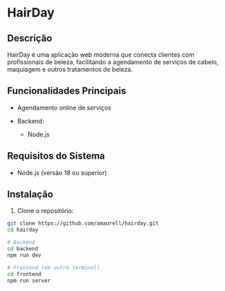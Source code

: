 # HairDay

## Descrição

HairDay é uma aplicação web moderna que conecta clientes com profissionais de beleza, facilitando a agendamento de serviços de cabelo, maquiagem e outros tratamentos de beleza.

## Funcionalidades Principais

- Agendamento online de serviços

- Backend:
  - Node.js

## Requisitos do Sistema

- Node.js (versão 18 ou superior)

## Instalação

1. Clone o repositório:

```bash
git clone https://github.com/amaurell/hairday.git
cd hairday

# Backend
cd backend
npm run dev

# Frontend (em outro terminal)
cd frontend
npm run server

```
